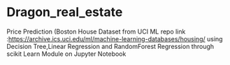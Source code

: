 # Dragon_real_estate
Price Prediction (Boston House Dataset from UCI ML repo link :https://archive.ics.uci.edu/ml/machine-learning-databases/housing/ using Decision Tree,Linear Regression and RandomForest Regression through scikit Learn Module on Jupyter Notebook
